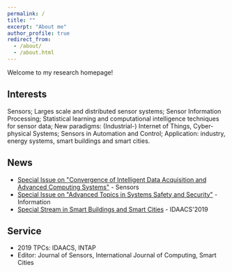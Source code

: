 ```yaml
---
permalink: /
title: ""
excerpt: "About me"
author_profile: true
redirect_from: 
  - /about/
  - /about.html
---
```


Welcome to my research homepage!

Interests
------
Sensors; Larges scale and distributed sensor systems; Sensor Information Processing; Statistical learning and computational intelligence techniques for sensor data; New paradigms: (Industrial-) Internet of Things, Cyber-physical Systems; Sensors in Automation and Control; Application: industry, energy systems, smart buildings and smart cities.

News
------
* [Special Issue on "Convergence of Intelligent Data Acquisition and Advanced Computing Systems"](https://www.mdpi.com/journal/sensors/special_issues/IDAACS2019) - Sensors
* [Special Issue on "Advanced Topics in Systems Safety and Security"](https://www.mdpi.com/journal/information/special_issues/IWSSS_2019) - Information
* [Special Stream in Smart Buildings and Smart Cities](http://www.idaacs.net/2019/spec_stream_sbsc) - IDAACS'2019

Service
------
* 2019 TPCs: IDAACS, INTAP
* Editor: Journal of Sensors, International Journal of Computing, Smart Cities

